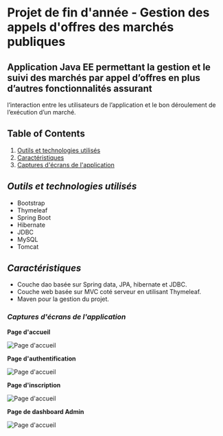 # Projet de fin d'année - Gestion des appels d'offres des marchés publiques
## Application Java EE permettant la gestion et le suivi des marchés par appel d’offres en plus d’autres fonctionnalités assurant
l’interaction entre les utilisateurs de l’application et le bon déroulement de l’exécution d’un marché.


## Table of Contents

1. [Outils et technologies utilisés](#outils&technologies)
2. [Caractéristiques](#caracteristiques)
3. [Captures d'écrans de l'application](#captures)

## *Outils et technologies utilisés* <a name="outils&technologies"></a>

* Bootstrap
* Thymeleaf
* Spring Boot
* Hibernate
* JDBC
* MySQL
* Tomcat

## *Caractéristiques* <a name="caracteristiques"></a>  

* Couche dao basée sur Spring data, JPA, hibernate et JDBC.
* Couche web basée sur MVC coté serveur en utilisant Thymeleaf. 
* Maven pour la gestion du projet.

### *Captures d'écrans de l'application*  <a name="captures"></a>
**Page d'accueil**

![Page d'accueil](https://github.com/asrachid/gestion_appels_d_offres/blob/master/documents/captures_d_ecran/captures_d_ecran/interfaces_generales/accueil.PNG)

**Page d'authentification**

![Page d'accueil](https://github.com/asrachid/gestion_appels_d_offres/blob/master/documents/captures_d_ecran/captures_d_ecran/interfaces_generales/auth.PNG)

**Page d'inscription**

![Page d'accueil](https://github.com/asrachid/gestion_appels_d_offres/blob/master/documents/captures_d_ecran/captures_d_ecran/interfaces_generales/inscription.PNG)

**Page de dashboard Admin**

![Page d'accueil](https://github.com/asrachid/gestion_appels_d_offres/blob/master/documents/captures_d_ecran/captures_d_ecran/admin/dashboardAdmin.PNG)
